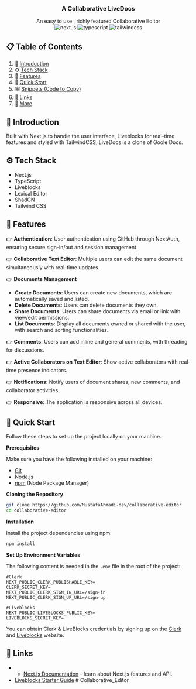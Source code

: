 <div align="center">
  <br />
  <h3 align="center">A Collaborative LiveDocs</h3>

   <div align="center">
     An easy to use , richly featured Collaborative Editor
    </div>


  <div>
    <img src="https://img.shields.io/badge/-Next_JS-black?style=for-the-badge&logoColor=white&logo=nextdotjs&color=61DAFB" alt="next.js" />
    <img src="https://img.shields.io/badge/-TypeScript-black?style=for-the-badge&logoColor=white&logo=typescript&color=3178C6" alt="typescript" />
    <img src="https://img.shields.io/badge/-Tailwind_CSS-black?style=for-the-badge&logoColor=white&logo=tailwindcss&color=06B6D4" alt="tailwindcss" />
  </div>

</div>

## 📋 <a name="table">Table of Contents</a>

1. 🤖 [Introduction](#introduction)
2. ⚙️ [Tech Stack](#tech-stack)
3. 🔋 [Features](#features)
4. 🤸 [Quick Start](#quick-start)
5. 🕸️ [Snippets (Code to Copy)](#snippets)
6. 🔗 [Links](#links)
7. 🚀 [More](#more)

## <a name="introduction">🤖 Introduction</a>

Built with Next.js to handle the user interface, Liveblocks for real-time features and styled with TailwindCSS, LiveDocs is a clone of Goole Docs. 

## <a name="tech-stack">⚙️ Tech Stack</a>

- Next.js
- TypeScript
- Liveblocks
- Lexical Editor
- ShadCN
- Tailwind CSS

## <a name="features">🔋 Features</a>

👉 **Authentication**: User authentication using GitHub through NextAuth, ensuring secure sign-in/out and session management.

👉 **Collaborative Text Editor**: Multiple users can edit the same document simultaneously with real-time updates.

👉 **Documents Management**

- **Create Documents**: Users can create new documents, which are automatically saved and listed.
- **Delete Documents**: Users can delete documents they own.
- **Share Documents**: Users can share documents via email or link with view/edit permissions.
- **List Documents**: Display all documents owned or shared with the user, with search and sorting functionalities.

👉 **Comments**: Users can add inline and general comments, with threading for discussions.

👉 **Active Collaborators on Text Editor**: Show active collaborators with real-time presence indicators.

👉 **Notifications**: Notify users of document shares, new comments, and collaborator activities.

👉 **Responsive**: The application is responsive across all devices.

## <a name="quick-start">🤸 Quick Start</a>

Follow these steps to set up the project locally on your machine.

**Prerequisites**

Make sure you have the following installed on your machine:

- [Git](https://git-scm.com/)
- [Node.js](https://nodejs.org/en)
- [npm](https://www.npmjs.com/) (Node Package Manager)

**Cloning the Repository**

```bash
git clone https://github.com/MustafaAhmadi-dev/collaborative-editor
cd collaborative-editor
```

**Installation**

Install the project dependencies using npm:

```bash
npm install
```

**Set Up Environment Variables**

The following content is needed in the `.env` file in the root of the project:

```env
#Clerk
NEXT_PUBLIC_CLERK_PUBLISHABLE_KEY=
CLERK_SECRET_KEY=
NEXT_PUBLIC_CLERK_SIGN_IN_URL=/sign-in
NEXT_PUBLIC_CLERK_SIGN_UP_URL=/sign-up

#Liveblocks
NEXT_PUBLIC_LIVEBLOCKS_PUBLIC_KEY=
LIVEBLOCKS_SECRET_KEY=
```

You can obtain Clerk & LiveBlocks credentials by signing up on the [Clerk](https://clerk.com/) and [Liveblocks](liveblocks.io/) website.

## <a name="links">🔗 Links</a>

- - [Next.js Documentation](https://nextjs.org/docs) - learn about Next.js features and API.
- [Liveblocks Starter Guide](https://liveblocks.io/docs/get-started/nextjs-lexical)
#   C o l l a b o r a t i v e _ E d i t o r  
 